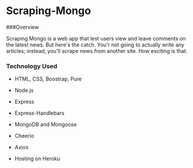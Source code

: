 # Scraping-Mongo

###Overview

Scraping Mongo is a web app that lest users view and leave comments on the latest news. But here's the catch. You'r not going to actually write any articles; instead, you'll scrape news from another site. How exciting is that. 






### Technology Used

* HTML, CSS, Boostrap, Pure

* Node.js

* Express

* Express-Handlebars

* MongoDB and Mongoose

* Cheerio

* Axios

* Hosting on Heroku